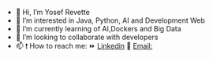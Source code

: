- 👋 Hi, I’m Yosef Revette
- 👀 I’m interested in Java, Python, AI and Development Web
- 🌱 I’m currently learning of AI,Dockers and Big Data
- 💞️ I’m looking to collaborate with developers
- 📫 :heavy_exclamation_mark: How to reach me:
:fast_forward: [Linkedin](https://www.linkedin.com/in/yosef-revette-6a19704a/)
:post_office:  [Email:](yosefrevette@gmail.com)

